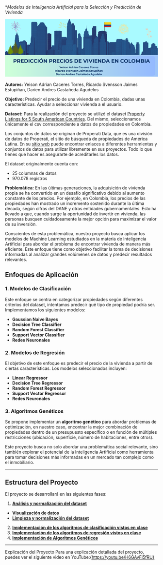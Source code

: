 

**Modelos de Inteligencia Artificial para la Selección y Predicción de Vivienda*

<img src="https://github.com/RicardoJaimes04/MachineLearningwithHouses/blob/main/banner.png">

**Autores:** Yeison Adrian Caceres Torres, Ricardo Svensson Jaimes Estupiñan, Darien Andres Castañeda Agudelos

**Objetivo:** Predecir el precio de una vivienda en Colombia, dadas unas características. Ayudar a seleccionar vivienda a el usuario.

**Dataset:** 
Para la realización del proyecto se utilizó el dataset <a href="https://www.kaggle.com/datasets/rmjacobsen/property-listings-for-5-south-american-countries?select=co_properties.csv">Property Listings for 5 South American Countries</a>. Del mismo, seleccionamos únicamente el csv correspondiente a datos de propiedades en Colombia.

Los conjuntos de datos se originan de Properati Data, que es una división de datos de Properati, el sitio de búsqueda de propiedades de América Latina. En su <a href="https://www.properati.com.ar">sitio web</a> puede encontrar enlaces a diferentes herramientas y conjuntos de datos para utilizar libremente en sus proyectos. Todo lo que tienes que hacer es asegurarte de acreditarles los datos.

El dataset originalmente cuenta con:
- 25 columnas de datos
- 970.078 registros

**Problemática:**
En las últimas generaciones, la adquisición de vivienda propia se ha convertido en un desafío significativo debido al aumento constante de los precios. Por ejemplo, en Colombia, los precios de las propiedades han mostrado un incremento sostenido durante la última década, según cifras del DANE y otras entidades gubernamentales. Esto ha llevado a que, cuando surge la oportunidad de invertir en vivienda, las personas busquen cuidadosamente la mejor opción para maximizar el valor de su inversión.

Conscientes de esta problemática, nuestro proyecto busca aplicar los modelos de Machine Learning estudiados en la materia de Inteligencia Artificial para abordar el problema de encontrar vivienda de manera más eficiente. Este enfoque tiene como objetivo facilitar la toma de decisiones informadas al analizar grandes volúmenes de datos y predecir resultados relevantes.

## **Enfoques de Aplicación**

### **1. Modelos de Clasificación**
Este enfoque se centra en categorizar propiedades según diferentes criterios del dataset, intentamos predecir qué tipo de propiedad podría ser. Implementamos los siguientes modelos:

- **Gaussian Naive Bayes**
- **Decision Tree Classifier**
- **Random Forest Classifier**
- **Support Vector Classifier**
- **Redes Neuronales**

### **2. Modelos de Regresión**
El objetivo de este enfoque es predecir el precio de la vivienda a partir de ciertas características. Los modelos seleccionados incluyen:
- **Linear Regressor**
- **Decision Tree Regressor**
- **Random Forest Regressor**
- **Support Vector Regressor**
- **Redes Neuronales**

### **3. Algoritmos Genéticos**
Se propone implementar un **algoritmo genético** para abordar problemas de optimización, en nuestro caso, encontrar la mejor combinación de propiedades dentro de un presupuesto específico o en función de múltiples restricciones (ubicación, superficie, número de habitaciones, entre otros).

Este proyecto busca no solo abordar una problemática social relevante, sino también explorar el potencial de la Inteligencia Artificial como herramienta para tomar decisiones más informadas en un mercado tan complejo como el inmobiliario.

---

## **Estructura del Proyecto**
El proyecto se desarrollará en las siguientes fases:
1. [**Análisis y normalización del dataset**](#analisis)
  - [**Visualización de datos**](#vis)
  - [**Limpieza y normalización del dataset**](#clean)
2. [**Implementación de los algoritmos de clasificación vistos en clase**](#cla)
3. [**Implementación de los algoritmos de regresión vistos en clase**](#reg)
4. [**Implementación de Algoritmos Genéticos**](#gen)

---

Explicación del Proyecto
Para una explicación detallada del proyecto, puedes ver el siguiente video en YouTube:{https://youtu.be/H6GAvFi5fRU}
